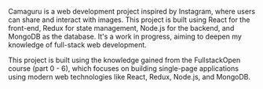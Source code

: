 
Camaguru is a web development project inspired by Instagram, where users can share and interact with images. This project is built using React for the front-end, Redux for state management, Node.js for the backend, and MongoDB as the database. It's a work in progress, aiming to deepen my knowledge of full-stack web development.

This project is built using the knowledge gained from the FullstackOpen course (part 0 - 6), which focuses on building single-page applications using modern web technologies like React, Redux, Node.js, and MongoDB.
